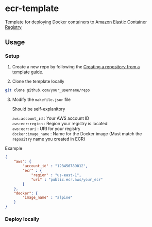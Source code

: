# ecr-template
Template for deploying Docker containers to [Amazon Elastic Container 
Registry](https://aws.amazon.com/ecr)

## Usage

### Setup

1. Create a new repo by following the [Creating a repository from a 
   template](https://docs.github.com/en/repositories/creating-and-managing-repositories/creating-a-repository-from-a-template) 
   guide.

2. Clone the template locally

```bash
git clone github.com/your_username/repo
```

3. Modify the `makefile.json` file

    Should be self-explanitory

    `aws:account_id`    : Your AWS account ID<br>
    `aws:ecr:region`    : Region your registry is located<br>
    `aws:ecr:uri`       : URI for your registry<br>
    `docker:image_name` : Name for the Docker image (Must match the `repositry` 
    name you created in ECR)

Example

```json
{
    "aws": {
        "account_id" : "123456789012",
        "ecr" : {
            "region" : "us-east-1",
            "uri" : "public.ecr.aws/your_ecr"
        }
    },
    "docker": {
        "image_name" : "alpine"
    }
}

```

### Deploy locally
